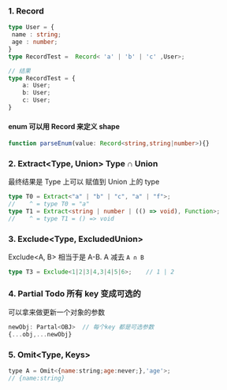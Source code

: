 ### 1. Record
```typescript
type User = {
 name : string;
 age : number;
}
type RecordTest =  Record< 'a' | 'b' | 'c' ,User>;

// 结果
type RecordTest = {
    a: User;
    b: User;
    c: User;
}
```

#### enum 可以用 Record 来定义 shape
```typescript
function parseEnum(value: Record<string,string|number>){}
```

### 2. Extract<Type, Union>   Type ∩ Union
最终结果是 Type 上可以 赋值到 Union 上的 type
```typescript
type T0 = Extract<"a" | "b" | "c", "a" | "f">;
//    ^ = type T0 = "a"
type T1 = Extract<string | number | (() => void), Function>;
//    ^ = type T1 = () => void
```

### 3. Exclude<Type, ExcludedUnion>
Exclude<A, B> 相当于是 A-B. A 减去 `A ∩ B`  

```typescript
type T3 = Exclude<1|2|3|4,3|4|5|6>;    // 1 | 2
```

### 4. Partial<Todo> Todo 所有 key 变成可选的
 可以拿来做更新一个对象的参数
 ```js
 newObj: Partal<OBJ>  // 每个key 都是可选参数  
 {...obj,...newObj}
 ```
 
 ### 5. Omit<Type, Keys>
 ```js
type A = Omit<{name:string;age:never;},'age'>;
// {name:string}
 ```
